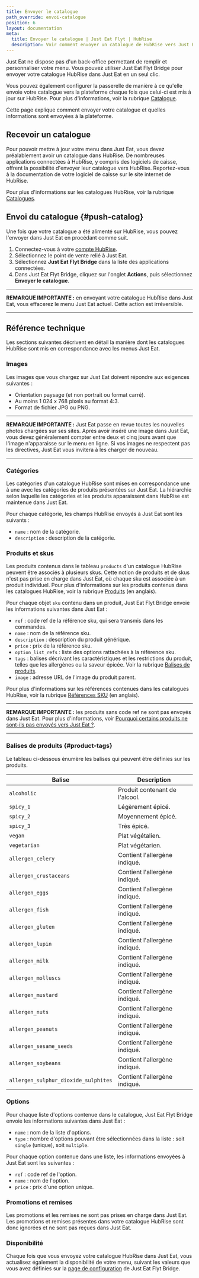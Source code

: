 ```yaml
---
title: Envoyer le catalogue
path_override: envoi-catalogue
position: 6
layout: documentation
meta:
  title: Envoyer le catalogue | Just Eat Flyt | HubRise
  description: Voir comment envoyer un catalogue de HubRise vers Just Eat, de quelle manière les articles et les options sont encodés, et quelles fonctionnalités sont intégrées.
---
```


Just Eat ne dispose pas d'un back-office permettant de remplir et personnaliser votre menu. Vous pouvez utiliser Just Eat Flyt Bridge pour envoyer votre catalogue HubRise dans Just Eat en un seul clic.

Vous pouvez également configurer la passerelle de manière à ce qu'elle envoie votre catalogue vers la plateforme chaque fois que celui-ci est mis à jour sur HubRise. Pour plus d'informations, voir la rubrique [Catalogue](/apps/just-eat-flyt/configuration#catalog).

Cette page explique comment envoyer votre catalogue et quelles informations sont envoyées à la plateforme.

## Recevoir un catalogue

Pour pouvoir mettre à jour votre menu dans Just Eat, vous devez préalablement avoir un catalogue dans HubRise. De nombreuses applications connectées à HubRise, y compris des logiciels de caisse, offrent la possibilité d'envoyer leur catalogue vers HubRise. Reportez-vous à la documentation de votre logiciel de caisse sur le site internet de HubRise.

Pour plus d'informations sur les catalogues HubRise, voir la rubrique [Catalogues](/docs/catalog).

## Envoi du catalogue {#push-catalog}

Une fois que votre catalogue a été alimenté sur HubRise, vous pouvez l'envoyer dans Just Eat en procédant comme suit.

1. Connectez-vous à votre [compte HubRise](https://manager.hubrise.com).
1. Sélectionnez le point de vente relié à Just Eat.
1. Sélectionnez **Just Eat Flyt Bridge** dans la liste des applications connectées.
1. Dans Just Eat Flyt Bridge, cliquez sur l'onglet **Actions**, puis sélectionnez **Envoyer le catalogue**.

---

**REMARQUE IMPORTANTE :** en envoyant votre catalogue HubRise dans Just Eat, vous effacerez le menu Just Eat actuel. Cette action est irréversible.

---

## Référence technique

Les sections suivantes décrivent en détail la manière dont les catalogues HubRise sont mis en correspondance avec les menus Just Eat.

### Images

Les images que vous chargez sur Just Eat doivent répondre aux exigences suivantes :

- Orientation paysage (et non portrait ou format carré).
- Au moins 1 024 x 768 pixels au format 4:3.
- Format de fichier JPG ou PNG.

---

**REMARQUE IMPORTANTE :** Just Eat passe en revue toutes les nouvelles photos chargées sur ses sites. Après avoir inséré une image dans Just Eat, vous devez généralement compter entre deux et cinq jours avant que l'image n'apparaisse sur le menu en ligne. Si vos images ne respectent pas les directives, Just Eat vous invitera à les charger de nouveau.

---

### Catégories

Les catégories d'un catalogue HubRise sont mises en correspondance une à une avec les catégories de produits présentées sur Just Eat. La hiérarchie selon laquelle les catégories et les produits apparaissent dans HubRise est maintenue dans Just Eat.

Pour chaque catégorie, les champs HubRise envoyés à Just Eat sont les suivants :

- `name` : nom de la catégorie.
- `description` : description de la catégorie.

### Produits et skus

Les produits contenus dans le tableau `products` d'un catalogue HubRise peuvent être associés à plusieurs skus. Cette notion de produits et de skus n'est pas prise en charge dans Just Eat, où chaque sku est associée à un produit individuel. Pour plus d'informations sur les produits contenus dans les catalogues HubRise, voir la rubrique [Produits](/developers/api/catalogs#products) (en anglais).

Pour chaque objet `sku` contenu dans un produit, Just Eat Flyt Bridge envoie les informations suivantes dans Just Eat :

- `ref` : code ref de la référence sku, qui sera transmis dans les commandes.
- `name` : nom de la référence sku.
- `description` : description du produit générique.
- `price` : prix de la référence sku.
- `option_list_refs` : liste des options rattachées à la référence sku.
- `tags` : balises décrivant les caractéristiques et les restrictions du produit, telles que les allergènes ou la saveur épicée. Voir la rubrique [Balises de produits](#product-tags).
- `image` : adresse URL de l'image du produit parent.

Pour plus d'informations sur les références contenues dans les catalogues HubRise, voir la rubrique [Références SKU](/developers/api/catalogs#skus) (en anglais).

---

**REMARQUE IMPORTANTE :** les produits sans code ref ne sont pas envoyés dans Just Eat. Pour plus d'informations, voir [Pourquoi certains produits ne sont-ils pas envoyés vers Just Eat ?](/apps/just-eat-flyt/faqs/products-not-pushed).

---

### Balises de produits {#product-tags}

Le tableau ci-dessous énumère les balises qui peuvent être définies sur les produits.

| Balise                               | Description                    |
| ------------------------------------ | ------------------------------ |
| `alcoholic`                          | Produit contenant de l'alcool. |
| `spicy_1`                            | Légèrement épicé.              |
| `spicy_2`                            | Moyennement épicé.             |
| `spicy_3`                            | Très épicé.                    |
| `vegan`                              | Plat végétalien.               |
| `vegetarian`                         | Plat végétarien.               |
| `allergen_celery`                    | Contient l'allergène indiqué.  |
| `allergen_crustaceans`               | Contient l'allergène indiqué.  |
| `allergen_eggs`                      | Contient l'allergène indiqué.  |
| `allergen_fish`                      | Contient l'allergène indiqué.  |
| `allergen_gluten`                    | Contient l'allergène indiqué.  |
| `allergen_lupin`                     | Contient l'allergène indiqué.  |
| `allergen_milk`                      | Contient l'allergène indiqué.  |
| `allergen_molluscs`                  | Contient l'allergène indiqué.  |
| `allergen_mustard`                   | Contient l'allergène indiqué.  |
| `allergen_nuts`                      | Contient l'allergène indiqué.  |
| `allergen_peanuts`                   | Contient l'allergène indiqué.  |
| `allergen_sesame_seeds`              | Contient l'allergène indiqué.  |
| `allergen_soybeans`                  | Contient l'allergène indiqué.  |
| `allergen_sulphur_dioxide_sulphites` | Contient l'allergène indiqué.  |

### Options

Pour chaque liste d'options contenue dans le catalogue, Just Eat Flyt Bridge envoie les informations suivantes dans Just Eat :

- `name` : nom de la liste d'options.
- `type` : nombre d'options pouvant être sélectionnées dans la liste : soit `single` (unique), soit `multiple`.

Pour chaque option contenue dans une liste, les informations envoyées à Just Eat sont les suivantes :

- `ref` : code ref de l'option.
- `name` : nom de l'option.
- `price` : prix d'une option unique.

### Promotions et remises

Les promotions et les remises ne sont pas prises en charge dans Just Eat. Les promotions et remises présentes dans votre catalogue HubRise sont donc ignorées et ne sont pas reçues dans Just Eat.

### Disponibilité

Chaque fois que vous envoyez votre catalogue HubRise dans Just Eat, vous actualisez également la disponibilité de votre menu, suivant les valeurs que vous avez définies sur la [page de configuration](/apps/just-eat-flyt/configuration#catalog) de Just Eat Flyt Bridge.

